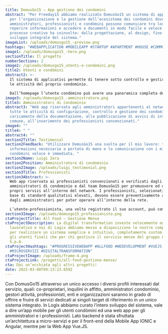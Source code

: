 ```yaml
---
title: DomusGo15 – App gestione dei condomini
abstract: "Per Freeday15 abbiamo realizzato DomusGo15 un sistema di applicativi
  per l’organizzazione e la gestione dell’ecosistema dei condomìni dove
  amministratori, professionisti e condòmini possono comunicare tra loro,
  reperire informazioni e accedere a documenti in modo facile e veloce. L’intero
  processo creativo ha coinvolto: dalla progettazione, al design, fino allo
  sviluppo integrale del sistema."
imageList: /uploads/domusgo15_-preview.png
hashtags: "#WEBAPPLICATION #MOBILEAPP #STARTUP #APARTMENT #HOUSE #COMMUNITY "
image1: /uploads/domusgo15_-hero.png
sectionTitle: Il progetto
numberSections: 2
image2: /uploads/domusgo15_utenti-e-condomini.png
title2: Utenti e condòmini
abstract2: >-
  Il sistema di applicativi permette di tenere sotto controllo e gestire tutte
  le attività del proprio condominio. 

  Dall’homepage l’utente condòmino può avere una panoramica completa dell’attività condominiale: consultare documenti e avvisi caricati dal proprio amministratore, visualizzare l’area marketplace dedicata all’offerta di servizi professionali, consultare le richieste fatte ai professionisti, accettare o rifiutare i preventivi ricevuti.
image3: /uploads/domusgo15_-amministratore.png
title3: Amministratori di condominio
abstract3: "Web app riservata agli amministratori appartenenti al network per
  tutte le attività di configurazione, controllo e gestione dei condomìni: dal
  caricamento della documentazione, alla pubblicazione di avvisi di interesse
  comune, all’inserimento dei professionisti convenzionati."
image4: ""
title4: " "
abstract4: ""
section2Title: Testimonial
section2Feedback: "Utilizzare DomusGo15 una svolta per il mio lavoro: tutte le
  informazioni necessarie a portata di mano e la comunicazione con i miei
  condòmini veloce è immediata. "
section2Name: Luigi Zara
section2Position: Amministratore di condominio
section2Image: /uploads/luigi_testimonial.png
section3Title: Professionisti
section3Abstract: >-
  Web app riservata ai professionisti convenzionati e verificati dagli
  amministratori di condominio e dal team DomusGo15 per promuovere ed offrire i
  propri servizi all’interno del network. I professionisti, selezionati sulla
  base di standard qualitativi elevati, devono essere preventivamente approvati
  dagli amministratori per poter operare all’interno della rete.

  L’utente-professionista, una volta registrato il suo account, può compilare la propria scheda profilo visibile ai condomìni, descrivere le proprie attività, approfondire i servizi offerti, proporre sconti e promozioni e fornire preventivi.
section3Image: /uploads/domusgo15_professionista.png
ctaProjectTitle: All Food – Gestione Mense
ctaProjectDescription: La digital transformation investe velocemente ogni ambito
  lavorativo e noi di Logix abbiamo messo a disposizione le nostre competenze
  per realizzare un sistema semplice e intuitivo, completamente custom, sia per
  gli utenti finali che per chi gestisce il servizio mense del gruppo All Food
  S.p.A.
ctaProjectHashtags: "#PROGRESSIVEWEBAPP #ALLFOOD #WEDEVELOPMENT #VUEJS
  #MICROSERVIZI #DIGITALTRANSFORMATION"
ctaProjectImage: /uploads/frame-4.png
ctaProjectLink: /progetti/all-food-gestione-mense/
cta: Dai un’occhiata agli altri progetti!
date: 2022-03-08T09:13:23.659Z
---
```

Con DomusGo15 attraverso un unico accesso i diversi profili interessati dal servizio, quali: co-proprietari, inquilini in affitto, amministratori condomìnio, gestori attività, professionisti, enti e organizzazioni saranno in grado di offrire e fruire di servizi dedicati ai singoli target di riferimento in un unico sistema integrato.
In Logix abbiamo curato l’intero sviluppo del sistema, vale a dire un’app mobile per gli utenti condòmini ed una web app per gli amministratori e i professionisti.
Lato backend è stata sfruttata un’architettura a micro-servizi e per il front-end della Mobile App IONIC e Angular, mentre per la Web App Vue.JS.